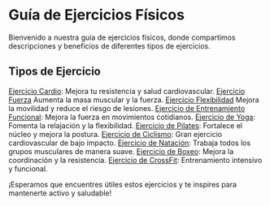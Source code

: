 
# Guía de Ejercicios Físicos

Bienvenido a nuestra guía de ejercicios físicos, donde compartimos descripciones y beneficios de diferentes tipos de ejercicios.

## Tipos de Ejercicio

[Ejercicio Cardio](https://github.com/Gersonchm1/Guia_Ejerccios_Fisicos/blob/Cardio/cardio.md): Mejora tu resistencia y salud cardiovascular.
[Ejercicio Fuerza](https://github.com/Gersonchm1/Guia_Ejerccios_Fisicos/blob/Fuerza/fuerza.md) Aumenta la masa muscular y la fuerza.
[Ejercicio Flexibilidad](https://github.com/Gersonchm1/Guia_Ejerccios_Fisicos/blob/Fuerza/fuerza.md) Mejora la movilidad y reduce el riesgo de lesiones.
[Ejercicio de Entrenamiento Funcional](ejercicios/entrenamiento_funcional.md): Mejora la fuerza en movimientos cotidianos.
[Ejercicio de Yoga](https://github.com/Gersonchm1/Guia_Ejerccios_Fisicos/blob/Yoga/yoga.md): Fomenta la relajación y la flexibilidad.
[Ejercicio de Pilates](https://github.com/Gersonchm1/Guia_Ejerccios_Fisicos/blob/Pilates/pilates.md): Fortalece el núcleo y mejora la postura.
[Ejercicio de Ciclismo](https://github.com/Gersonchm1/Guia_Ejerccios_Fisicos/blob/Ciclismo/ciclismo.md): Gran ejercicio cardiovascular de bajo impacto.
[Ejercicio de Natación](https://github.com/Gersonchm1/Guia_Ejerccios_Fisicos/blob/Natacion/natacion.md): Trabaja todos los grupos musculares de manera suave.
[Ejercicio de Boxeo](https://github.com/Gersonchm1/Guia_Ejerccios_Fisicos/blob/Boxeo/boxeo.md): Mejora la coordinación y la resistencia.
[Ejercicio de CrossFit](https://github.com/Gersonchm1/Guia_Ejerccios_Fisicos/blob/CrossFit/cross_fit.md): Entrenamiento intensivo y funcional.

¡Esperamos que encuentres útiles estos ejercicios y te inspires para mantenerte activo y saludable!
